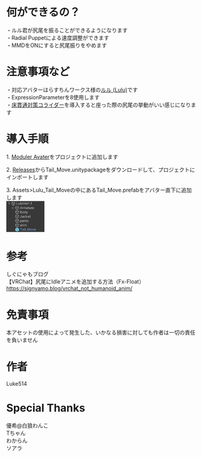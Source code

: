 # 何ができるの？
・ルル君が尻尾を振ることができるようになります  
・Radial Puppetによる速度調整ができます  
・MMDをONにすると尻尾振りをやめます  
  
# 注意事項など
・対応アバターはらすちんワークス様の[ルル (Lulu)](https://aoikarasu.booth.pm/items/4271776)です  
・ExpressionParameterを8使用します  
・[床貫通対策コライダー](https://booth.pm/ja/items/4724758)を導入すると座った際の尻尾の挙動がいい感じになります  
  
# 導入手順
1.&nbsp;[Moduler Avater](https://modular-avatar.nadena.dev/ja)をプロジェクトに追加します  
  
2.&nbsp;[Releases](https://github.com/Luke-514/Lulu_Tail_Move/releases/latest)からTail_Move.unitypackageをダウンロードして、プロジェクトにインポートします  
  
3.&nbsp;Assets>Lulu_Tail_Moveの中にあるTail_Move.prefabをアバター直下に追加します  
<img src="image/Tail_Move.prefab配置場所.png" width="20%" />  
  
# 参考
しぐにゃもブログ  
【VRChat】尻尾にIdleアニメを追加する方法（Fx-Float）  
https://signyamo.blog/vrchat_not_humanoid_anim/  
  
# 免責事項
本アセットの使用によって発生した、いかなる損害に対しても作者は一切の責任を負いません  
  
# 作者
Luke514  
  
# Special Thanks
優希@白狼わんこ  
Tちゃん  
わからん  
ソアラ  

